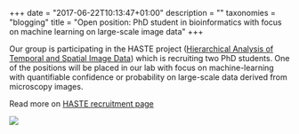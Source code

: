 +++
date = "2017-06-22T10:13:47+01:00"
description = ""
taxonomies = "blogging"
title = "Open position: PhD student in bioinformatics with focus on machine learning on large-scale image data"
+++

Our group is participating in the HASTE project ([Hierarchical Analysis of Temporal and Spatial Image Data](https://pharmb.io/project/haste/)) which is recruiting two PhD students. One of the positions will be placed in our lab with focus on machine-learning with quantifiable confidence or probability on large-scale data derived from microscopy images.

Read more on [HASTE recruitment page](http://haste.research.it.uu.se/recruitment/)

![](/img/haste_partners.png)

